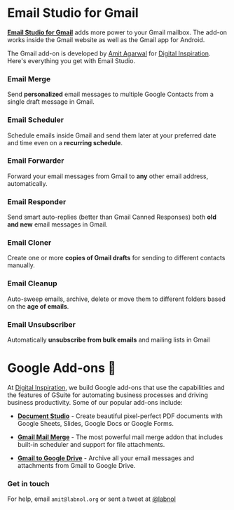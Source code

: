 # Email Studio for Gmail

[**Email Studio for Gmail**](https://gsuite.google.com/marketplace/app/email_studio/60106804857) adds more power to your Gmail mailbox. The add-on works inside the Gmail website as well as the Gmail app for Android. 

The Gmail add-on is developed by [Amit Agarwal](https://ctrlq.org/) for [Digital Inspiration](https://digitalinspiration.com/). Here's everything you get with Email Studio.

### Email Merge
Send **personalized** email messages to multiple Google Contacts from a single draft message in Gmail.

### Email Scheduler
Schedule emails inside Gmail and send them later at your preferred date and time even on a **recurring schedule**.

### Email Forwarder
Forward your email messages from Gmail to **any** other email address, automatically.

### Email Responder
Send smart auto-replies (better than Gmail Canned Responses) both **old and new** email messages in Gmail.

### Email Cloner
Create one or more **copies of Gmail drafts** for sending to different contacts manually.

### Email Cleanup
Auto-sweep emails, archive, delete or move them to different folders based on the **age of emails**.

### Email Unsubscriber
Automatically **unsubscribe from bulk emails** and mailing lists in Gmail

# Google Add-ons :rocket:

At [Digital Inspiration](https://digitalinspiration.com), we build Google add-ons that use the capabilities and the features of GSuite for automating business processes and driving business productivity. Some of our popular add-ons include:

- [**Document Studio**](https://chrome.google.com/webstore/detail/document-studio/nhgeilcelhkmajkfgmgldbinmgjjajlb) -  Create beautiful pixel-perfect PDF documents with Google Sheets, Slides, Google Docs or Google Forms.

- [**Gmail Mail Merge**](https://chrome.google.com/webstore/detail/mail-merge-with-attachmen/nifmcbjailaccmombpjjpijjbfoicppp) - The most powerful mail merge addon that includes built-in scheduler and support for file attachments.

- [**Gmail to Google Drive**](https://chrome.google.com/webstore/detail/save-emails-and-attachmen/nflmnfjphdbeagnilbihcodcophecebc) - Archive all your email messages and attachments from Gmail to Google Drive. 

### Get in touch
For help, email `amit@labnol.org` or sent a tweet at [@labnol](https://twitter.com/labnol)
                   